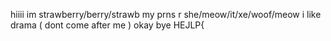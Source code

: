 hiiii im strawberry/berry/strawb
my prns r she/meow/it/xe/woof/meow
i like drama ( dont come after me )
okay bye HEJLP{
